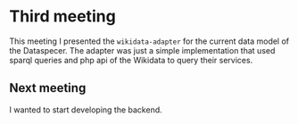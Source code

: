 # Third meeting

This meeting I presented the `wikidata-adapter` for the current data model of the Dataspecer.
The adapter was just a simple implementation that used sparql queries and php api of the Wikidata to query their services.

## Next meeting

I wanted to start developing the backend.